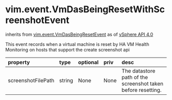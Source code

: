 vim.event.VmDasBeingResetWithScreenshotEvent
============================================
inherits from [vim.event.VmDasBeingResetEvent](docs/vim.event.VmDasBeingResetEvent.md)
as of [vSphere API 4.0](vim.version.md#vim.version.version5)


This event records when a virtual machine is reset by  HA VM Health Monitoring on hosts that support the create screenshot api

| property | type | optional | priv | desc |
|:---------|:-----|:---------|:-----|:-----|
| screenshotFilePath | string | None | None | The datastore path of the screenshot taken before resetting. |


